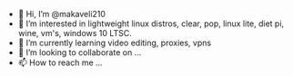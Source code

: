 - 👋 Hi, I’m @makaveli210
- 👀 I’m interested in lightweight linux distros, clear, pop, linux lite, diet pi, wine, vm's, windows 10 LTSC.
- 🌱 I’m currently learning video editing, proxies, vpns
- 💞️ I’m looking to collaborate on ...
- 📫 How to reach me ...

<!---
makaveli210/makaveli210 is a ✨ special ✨ repository because its `README.md` (this file) appears on your GitHub profile.
You can click the Preview link to take a look at your changes.
--->
